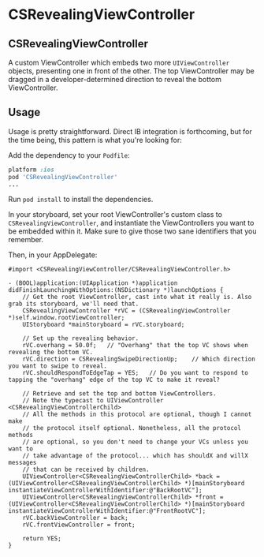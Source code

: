 CSRevealingViewController
=========================

## CSRevealingViewController

A custom ViewController which embeds two more `UIViewController` objects, presenting one in front of the other. The top ViewController may be dragged in a developer-determined direction to reveal the bottom ViewController.

## Usage

Usage is pretty straightforward. Direct IB integration is forthcoming, but for the time being, this pattern is what you're looking for:

Add the dependency to your `Podfile`:

```ruby
platform :ios
pod 'CSRevealingViewController'
...
```

Run `pod install` to install the dependencies.

In your storyboard, set your root ViewController's custom class to `CSRevealingViewController`, and instantiate the ViewControllers you want to be embedded within it. Make sure to give those two sane identifiers that you remember.

Then, in your AppDelegate:

```objc
#import <CSRevealingViewController/CSRevealingViewController.h>

- (BOOL)application:(UIApplication *)application didFinishLaunchingWithOptions:(NSDictionary *)launchOptions {
    // Get the root ViewController, cast into what it really is. Also grab its storyboard, we'll need that.
    CSRevealingViewController *rVC = (CSRevealingViewController *)self.window.rootViewController;
    UIStoryboard *mainStoryboard = rVC.storyboard;

    // Set up the revealing behavior.
    rVC.overhang = 50.0f;   // "Overhang" that the top VC shows when revealing the bottom VC.
    rVC.direction = CSRevealingSwipeDirectionUp;    // Which direction you want to swipe to reveal.
    rVC.shouldRespondToEdgeTap = YES;   // Do you want to respond to tapping the "overhang" edge of the top VC to make it reveal?

    // Retrieve and set the top and bottom ViewControllers.
    // Note the typecast to UIViewController <CSRevealingViewControllerChild>
    // All the methods in this protocol are optional, though I cannot make
    // the protocol itself optional. Nonetheless, all the protocol methods
    // are optional, so you don't need to change your VCs unless you want to
    // take advantage of the protocol... which has shouldX and willX messages
    // that can be received by children.
    UIViewController<CSRevealingViewControllerChild> *back = (UIViewController<CSRevealingViewControllerChild> *)[mainStoryboard instantiateViewControllerWithIdentifier:@"BackRootVC"];
    UIViewController<CSRevealingViewControllerChild> *front = (UIViewController<CSRevealingViewControllerChild> *)[mainStoryboard instantiateViewControllerWithIdentifier:@"FrontRootVC"];
    rVC.backViewController = back;
    rVC.frontViewController = front;

    return YES;
}



```

